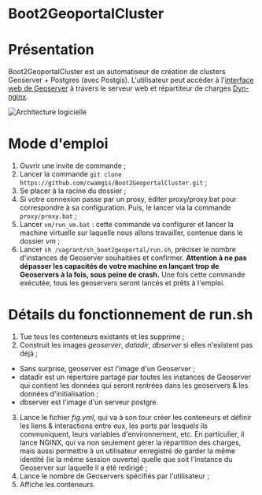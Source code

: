 Boot2GeoportalCluster
=====================

# Présentation
Boot2GeoportalCluster est un automatiseur de création de clusters Geoserver + Postgres (avec Postgis). L'utilisateur peut accéder à l'[interface web de Geoserver](http://127.0.0.1:8080/geoserver) à travers le serveur web et répartiteur de charges [Dyn-nginx](https://registry.hub.docker.com/u/dduportal/dyn-nginx/).

![Architecture logicielle](https://github.com/cwamgis/Boot2GeoportalCluster/blob/master/images/architecture_logiciel.png)

# Mode d'emploi

1. Ouvrir une invite de commande ;
2. Lancer la commande ```git clone https://github.com/cwamgis/Boot2GeoportalCluster.git``` ;
3. Se placer à la racine du dossier ;
4. Si votre connexion passe par un proxy, éditer proxy/proxy.bat pour correspondre à sa configuration. Puis, le lancer via la commande ```proxy/proxy.bat``` ;
5. Lancer ```vm/run_vm.bat``` : cette commande va configurer et lancer la machine virtuelle sur laquelle nous allons travailler, contenue dans le dossier *vm* ;
6. Lancer ```sh /vagrant/sh_boot2geoportal/run.sh```, préciser le nombre d'instances de Geoserver souhaitées et confirmer. **Attention à ne pas dépasser les capacités de votre machine en lançant trop de Geoservers à la fois, sous peine de crash.** Une fois cette commande exécutée, tous les geoservers seront lancés et prêts à l'emploi.

# Détails du fonctionnement de run.sh

1. Tue tous les conteneurs existants et les supprime ;
2. Construit les images *geoserver*, *datadir*, *dbserver* si elles n'existent pas déjà ;
  * Sans surprise, geoserver est l'image d'un Geoserver ;
  * datadir est un répertoire partagé par toutes les instances de Geoserver qui contient les données qui seront rentrées dans les geoservers & les données d'initialisation ;
  * dbserver est l'image d'un serveur postgre.
3. Lance le fichier *fig.yml*, qui va à son tour créer les conteneurs et définir les liens & interactions entre eux, les ports par lesquels ils communiquent, leurs variables d'environnement, etc. En particulier, il lance NGINX, qui va non seulement gérer la répartition des charges, mais aussi permettre à un utilisateur enregistré de garder la même identité (ie la même session ouverte) quelle que soit l'instance du Geoserver sur laquelle il a été redirigé ;
4. Lance le nombre de Geoservers spécifiés par l'utilisateur ;
5. Affiche les conteneurs.
